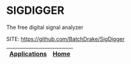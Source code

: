 # SIGDIGGER
 
 The free digital signal analyzer
 
 SITE: https://github.com/BatchDrake/SigDigger

 | [Applications](https://portable-linux-apps.github.io/apps.html) | [Home](https://portable-linux-apps.github.io)
 | --- | --- |
